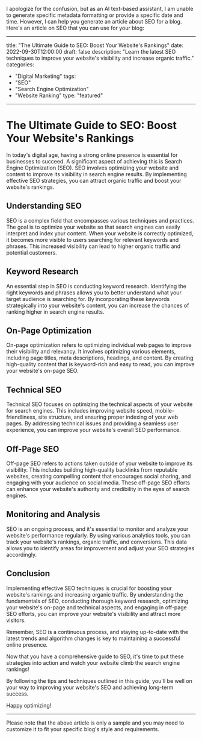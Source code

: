 I apologize for the confusion, but as an AI text-based assistant, I am unable to generate specific metadata formatting or provide a specific date and time. However, I can help you generate an article about SEO for a blog. Here's an article on SEO that you can use for your blog:

--- 
title: "The Ultimate Guide to SEO: Boost Your Website's Rankings"
date: 2022-09-30T12:00:00
draft: false
description: "Learn the latest SEO techniques to improve your website's visibility and increase organic traffic."
categories:
- "Digital Marketing"
tags:
- "SEO"
- "Search Engine Optimization"
- "Website Ranking"
type: "featured"
---

# The Ultimate Guide to SEO: Boost Your Website's Rankings

In today's digital age, having a strong online presence is essential for businesses to succeed. A significant aspect of achieving this is Search Engine Optimization (SEO). SEO involves optimizing your website and content to improve its visibility in search engine results. By implementing effective SEO strategies, you can attract organic traffic and boost your website's rankings.

## Understanding SEO

SEO is a complex field that encompasses various techniques and practices. The goal is to optimize your website so that search engines can easily interpret and index your content. When your website is correctly optimized, it becomes more visible to users searching for relevant keywords and phrases. This increased visibility can lead to higher organic traffic and potential customers.

## Keyword Research

An essential step in SEO is conducting keyword research. Identifying the right keywords and phrases allows you to better understand what your target audience is searching for. By incorporating these keywords strategically into your website's content, you can increase the chances of ranking higher in search engine results.

## On-Page Optimization

On-page optimization refers to optimizing individual web pages to improve their visibility and relevancy. It involves optimizing various elements, including page titles, meta descriptions, headings, and content. By creating high-quality content that is keyword-rich and easy to read, you can improve your website's on-page SEO.

## Technical SEO

Technical SEO focuses on optimizing the technical aspects of your website for search engines. This includes improving website speed, mobile-friendliness, site structure, and ensuring proper indexing of your web pages. By addressing technical issues and providing a seamless user experience, you can improve your website's overall SEO performance.

## Off-Page SEO

Off-page SEO refers to actions taken outside of your website to improve its visibility. This includes building high-quality backlinks from reputable websites, creating compelling content that encourages social sharing, and engaging with your audience on social media. These off-page SEO efforts can enhance your website's authority and credibility in the eyes of search engines.

## Monitoring and Analysis

SEO is an ongoing process, and it's essential to monitor and analyze your website's performance regularly. By using various analytics tools, you can track your website's rankings, organic traffic, and conversions. This data allows you to identify areas for improvement and adjust your SEO strategies accordingly.

## Conclusion

Implementing effective SEO techniques is crucial for boosting your website's rankings and increasing organic traffic. By understanding the fundamentals of SEO, conducting thorough keyword research, optimizing your website's on-page and technical aspects, and engaging in off-page SEO efforts, you can improve your website's visibility and attract more visitors.

Remember, SEO is a continuous process, and staying up-to-date with the latest trends and algorithm changes is key to maintaining a successful online presence.

Now that you have a comprehensive guide to SEO, it's time to put these strategies into action and watch your website climb the search engine rankings!

By following the tips and techniques outlined in this guide, you'll be well on your way to improving your website's SEO and achieving long-term success.

Happy optimizing!

---

Please note that the above article is only a sample and you may need to customize it to fit your specific blog's style and requirements.
